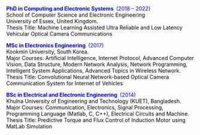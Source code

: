 
<!-- wp:paragraph -->
<p><span style="color:#0000ff;"><strong>PhD in Computing and Electronic Systems </strong>&nbsp;(2018 – 2022)</span><br><span style="color:#000000;">School of Computer Science and Electronic Engineering</span><br><span style="color:#000000;">University of Essex, United Kingdom.</span><br><span style="color:#000000;">Thesis Title: Machine Learning Assisted Ultra Reliable and Low Latency Vehicular Optical Camera Communications</span></p>
<!-- /wp:paragraph -->


<!-- wp:paragraph -->
<p><span style="color:#0000ff;"><strong>MSc in Electronics Engineering </strong>&nbsp;(2017)</span><br><span style="color:#000000;">Kookmin University, South Korea. </span><br><span style="color:#000000;">Major Courses: Artificial Intelligence, Internet Protocol, Advanced Computer Vision, Data Structure, Modern Network Analysis, Network Programming, Intelligent System Applications, Advanced Topics in Wireless Network.</span><br><span style="color:#000000;">Thesis Title: Convolutional Neural Network-based Optical Camera Communication System for Internet of Vehicles</span></p>
<!-- /wp:paragraph -->

<!-- wp:paragraph -->
<p><span style="color:#0000ff;"><strong>BSc in Electrical and Electronic Engineering </strong>&nbsp;(2014)</span><br><span style="color:#000000;"> Khulna University of Engineering and Technology (KUET), Bangladesh.</span><br><span style="color:#000000;">Major Courses: Communication, Electronics, Signal Processing, Programming Language (Matlab, C, C++), Electrical Circuits and Machine.</span><br><span style="color:#000000;">Thesis Title: Predictive Torque and Flux Control of Induction Motor using MatLab Simulation</span></p>
<!-- /wp:paragraph -->
